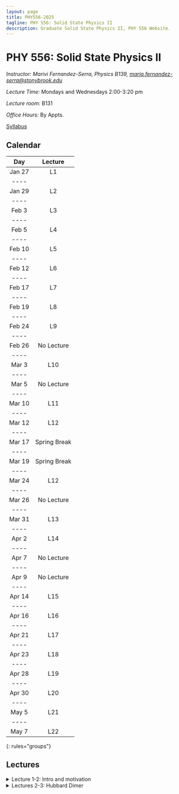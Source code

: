 ```yaml
---
layout: page
title: PHY556-2025
tagline: PHY 556: Solid State Physics II
description: Graduate Solid State Physics II, PHY 556 Website.
---
```


# PHY 556: Solid State Physics II

*Instructor: Marivi Fernandez-Serra, Physics B139, maria.fernandez-serra@stonybrook.edu*  

*Lecture Time:* Mondays and Wednesdays 2:00-3:20 pm

*Lecture room:* B131

*Office Hours:* By Appts.

[Syllabus](pages/syllabus.html)

## Calendar

|Day | Lecture |
|:----------:|:-------------------:|
| Jan 27 | L1|
|----
| Jan 29 | L2 |
|----
| Feb 3  | L3 |
|----
|Feb 5|L4|
|----
|Feb 10|L5|
|----
|Feb 12|L6|
|----
|Feb 17|L7|
|----
|Feb 19|L8|
|----
|Feb 24|L9|
|----
|Feb 26|No Lecture|
|----
|Mar 3|L10|
|----
|Mar 5|No Lecture|
|----
|Mar 10|L11|
|----
|Mar 12|L12|
|----
|Mar 17|Spring Break|
|----
|Mar 19|Spring Break|
|----
|Mar 24|L12|
|----
|Mar 26|No Lecture|
|----
|Mar 31|L13|
|----
|Apr 2|L14|
|----
|Apr 7|No Lecture|
|----
|Apr 9|No Lecture|
|----
|Apr 14|L15|
|----
|Apr 16|L16|
|----
|Apr 21|L17|
|----
|Apr 23|L18|
|----
|Apr 28|L19|
|----
|Apr 30|L20|
|----
|May 5|L21|
|----
|May 7|L22|
{: rules="groups"}


## Lectures

<details>
  <summary>Lecture 1-2: Intro and motivation</summary>

<ul>
  <li> <a href="./pages/Lectures/L1.pdf" target="_blank" rel="noopener noreferrer">Lecture 1 notes</a>  </li>
  
   <li> Readings: </li>
  <ul>
  <li> Interacting electrons Chapters 1-3 </li>
    </ul>  

  
  </ul>
</details>

<details>
  <summary>Lectures 2-3: Hubbard Dimer </summary>

<ul>
  <li> <a href="./pages/Lectures/HubbardDimer.pdf" target="_blank" rel="noopener noreferrer">Lecture 2 notes</a>  </li>
  
  <li> Readings: </li>
  <ul>
  <li> <a href="./pages/Lectures/FalicovHarris.pdf" target="_blank" rel="noopener noreferrer">Falicov Harris 1969 Paper</a> </li>
    </ul>  
  </ul>
</details>




